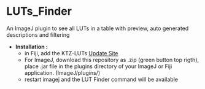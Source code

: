 # LUTs_Finder
An ImageJ plugin to see all LUTs in a table with preview, auto generated descriptions and filtering 

* __Installation :__
	- in Fiji, add the KTZ-LUTs [Update Site](https://imagej.net/update-sites/following)
	- For ImageJ, download this repository as .zip (green button top rigth), place .jar file in the plugins directory of your ImageJ or Fiji application. (ImageJ/plugins/)
  - restart imagej and the LUT Finder command will be available
